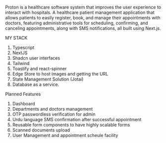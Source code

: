 Proton is a healthcare software system that improves the user experience to interact with hospitals. A healthcare patient management application that allows patients to easily register, book, and manage their appointments with doctors, featuring administrative tools for scheduling, confirming, and canceling appointments, along with SMS notifications, all built using Next.js.

MY STACK

1. Typescript
2. NextJS
3. Shadcn user interfaces
4. Tailwind
5. Toastify and react-spinner
6. Edge Store to host images and getting the URL 
7. State Management Solution (Jotai)
8. Database as a service. 


Planned Features

1. Dashboard 
2. Departments and doctors management
3. OTP passwordless verification for admin 
4. Urdu language SMS confirmation after successful appointment 
5. Reusable form components to have highly scalable forms
6. Scanned documents upload
7. User Management and appointment scheule facility 

